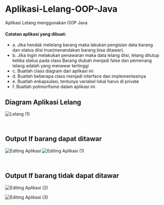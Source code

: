 # Aplikasi-Lelang-OOP-Java
Aplikasi Lelang menggunakan OOP Java

<h4>Catatan aplikasi yang dibuat:</h4>
<ul>
 <li>a. Jika hendak melelang barang maka lakukan pengisian data barang dan status diisi true(menandakan barang bisa ditawar).</li>
 <li>b. Jika ingin melakukan penawaran maka data lelang diisi, lelang ditutup ketika status pada class Barang diubah menjadi false dan pemenang lelang adalah yang menawar tertinggi</li>
<li>c. Buatlah class diagram dari aplikasi ini</li>
<li>d. Buatlah beberapa class menjadi interface dan implementasinya</li>
<li>e. Buatlah enkapsulasi, tentunya variabel lokal harus di private</li>
<li>f. Buatlah polimorfisme dalam aplikasi ini</li>
</ul>


<h2>Diagram Aplikasi Lelang</h2>

![Lelang (1)](https://user-images.githubusercontent.com/65702027/140888590-c26682db-81d1-4437-80d0-6d9e1947ba65.png)

<br>

<h2>Output If barang dapat ditawar</h2>

![Editing Aplikasi](https://user-images.githubusercontent.com/65702027/140887363-7bf57b21-211f-41fe-910e-9999466739f3.png)
![Editing Aplikasi (1)](https://user-images.githubusercontent.com/65702027/140887376-7f6c3975-ae75-472e-ac76-01813f038fe6.png)

<br>
<h2>Output If barang tidak dapat ditawar</h2>

![Editing Aplikasi (2)](https://user-images.githubusercontent.com/65702027/140888315-c986ac98-aa37-4a7d-9a95-0fe2ea7029a2.png)

![Editing Aplikasi (3)](https://user-images.githubusercontent.com/65702027/140888335-f54d6157-ec2d-48df-8107-aaf51804120c.png)


